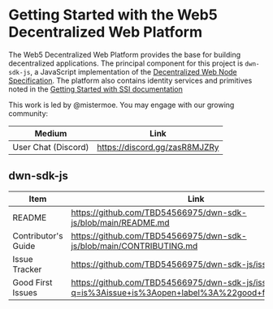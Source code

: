 # Getting Started with the Web5 Decentralized Web Platform

The Web5 Decentralized Web Platform provides the base for building decentralized applications. The principal component for this project is `dwn-sdk-js`, a JavaScript implementation of the [Decentralized Web Node Specification](https://identity.foundation/decentralized-web-node/spec/). The platform also contains identity services and primitives noted in the [Getting Started with SSI documentation](./GETTING_STARTED_SSI.md)

This work is led by @mistermoe. You may engage with our growing community:

| Medium                  | Link                                                                       |
|-------------------------|----------------------------------------------------------------------------|
| User Chat (Discord)     | https://discord.gg/zasR8MJZRy                                              |

## dwn-sdk-js
| Item                | Link                                                                                                   |
|---------------------|--------------------------------------------------------------------------------------------------------|
| README              | https://github.com/TBD54566975/dwn-sdk-js/blob/main/README.md                                          |
| Contributor's Guide | https://github.com/TBD54566975/dwn-sdk-js/blob/main/CONTRIBUTING.md                                    |
| Issue Tracker       | https://github.com/TBD54566975/dwn-sdk-js/issues                                                       |
| Good First Issues   | https://github.com/TBD54566975/dwn-sdk-js/issues?q=is%3Aissue+is%3Aopen+label%3A%22good+first+issue%22 |
